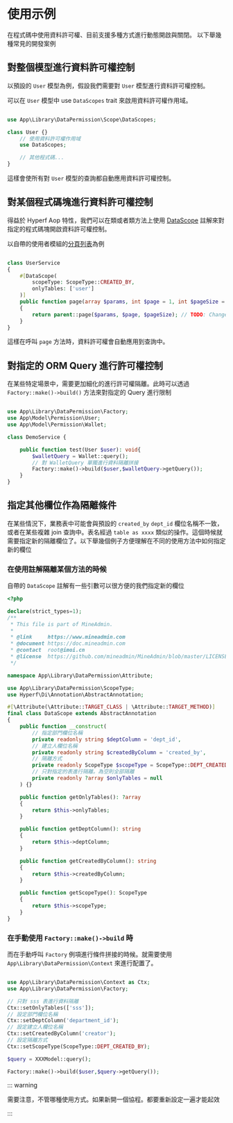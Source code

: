 # 使用示例

在程式碼中使用資料許可權、目前支援多種方式進行動態開啟與關閉。
以下舉幾種常見的開發案例

## 對整個模型進行資料許可權控制

以預設的 `User` 模型為例，假設我們需要對 `User` 模型進行資料許可權控制。

可以在 `User` 模型中 use  `DataScopes` trait 來啟用資料許可權作用域。

```php

use App\Library\DataPermission\Scope\DataScopes;

class User {}
    // 使用資料許可權作用域
    use DataScopes;

    // 其他程式碼...
}
```

這樣會使所有對 `User` 模型的查詢都自動應用資料許可權控制。

## 對某個程式碼塊進行資料許可權控制

得益於 Hyperf Aop 特性，我們可以在類或者類方法上使用 [DataScope](https://github.com/mineadmin/MineAdmin/blob/master-department/app/Library/DataPermission/Attribute/DataScope.php) 註解來對指定的程式碼塊開啟資料許可權控制。 

以自帶的使用者模組的[分頁列表](https://github.com/mineadmin/MineAdmin/blob/master-department/app/Service/Permission/UserService.php#L93~L100)為例

```php

class UserService
{
    #[DataScope(
        scopeType: ScopeType::CREATED_BY,
        onlyTables: ['user']
    )]
    public function page(array $params, int $page = 1, int $pageSize = 10): array
    {
        return parent::page($params, $page, $pageSize); // TODO: Change the autogenerated stub
    }
}

```

這樣在呼叫 `page` 方法時，資料許可權會自動應用到查詢中。


## 對指定的 ORM Query 進行許可權控制

在某些特定場景中，需要更加細化的進行許可權隔離。此時可以透過 `Factory::make()->build()` 方法來對指定的 Query 進行限制

```php

use App\Library\DataPermission\Factory;
use App\Model\Permission\User;
use App\Model\Permission\Wallet;

class DemoService {

    public function test(User $user): void{
        $walletQuery = Wallet::query();
        // 對 WalletQuery 單獨進行資料隔離拼接
        Factory::make()->build($user,$walletQuery->getQuery());
    }
}

```

## 指定其他欄位作為隔離條件

在某些情況下，業務表中可能會與預設的 `created_by` `dept_id` 欄位名稱不一致，或者在某些複雜 join 查詢中。表名經過 `table as xxxx` 類似的操作。這個時候就需要指定新的隔離欄位了。以下舉幾個例子方便理解在不同的使用方法中如何指定新的欄位


### 在使用註解隔離某個方法的時候

自帶的 `DataScope` 註解有一些引數可以很方便的我們指定新的欄位

```php
<?php

declare(strict_types=1);
/**
 * This file is part of MineAdmin.
 *
 * @link     https://www.mineadmin.com
 * @document https://doc.mineadmin.com
 * @contact  root@imoi.cn
 * @license  https://github.com/mineadmin/MineAdmin/blob/master/LICENSE
 */

namespace App\Library\DataPermission\Attribute;

use App\Library\DataPermission\ScopeType;
use Hyperf\Di\Annotation\AbstractAnnotation;

#[\Attribute(\Attribute::TARGET_CLASS | \Attribute::TARGET_METHOD)]
final class DataScope extends AbstractAnnotation
{
    public function __construct(
        // 指定部門欄位名稱
        private readonly string $deptColumn = 'dept_id',
        // 建立人欄位名稱
        private readonly string $createdByColumn = 'created_by',
        // 隔離方式
        private readonly ScopeType $scopeType = ScopeType::DEPT_CREATED_BY,
        // 只對指定的表進行隔離。為空則全部隔離
        private readonly ?array $onlyTables = null
    ) {}

    public function getOnlyTables(): ?array
    {
        return $this->onlyTables;
    }

    public function getDeptColumn(): string
    {
        return $this->deptColumn;
    }

    public function getCreatedByColumn(): string
    {
        return $this->createdByColumn;
    }

    public function getScopeType(): ScopeType
    {
        return $this->scopeType;
    }
}


```

### 在手動使用 `Factory::make()->build` 時

而在手動呼叫 `Factory` 例項進行條件拼接的時候。就需要使用 `App\Library\DataPermission\Context` 來進行配置了。

```php

use App\Library\DataPermission\Context as Ctx;
use App\Library\DataPermission\Factory;

// 只對 sss 表進行資料隔離
Ctx::setOnlyTables(['sss']);
// 設定部門欄位名稱
Ctx::setDeptColumn('department_id');
// 設定建立人欄位名稱
Ctx::setCreatedByColumn('creator');
// 設定隔離方式
Ctx::setScopeType(ScopeType::DEPT_CREATED_BY);

$query = XXXModel::query();

Factory::make()->build($user,$query->getQuery());

```

::: warning

需要注意，不管哪種使用方式。如果新開一個協程。都要重新設定一遍才能起效

:::